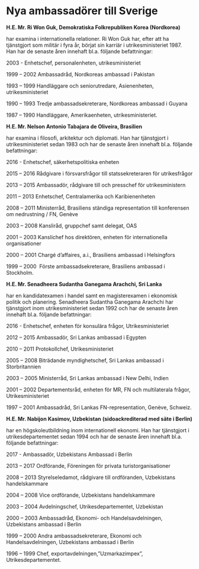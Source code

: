 # Nya ambassadörer till Sverige

**H.E. Mr. Ri Won Guk, Demokratiska Folkrepubliken Korea (Nordkorea)**

har examina i internationella relationer. Ri Won Guk har, efter att ha tjänstgjort som militär i fyra år, börjat sin karriär i utrikesministeriet 1987. Han har de senaste åren innehaft bl.a. följande befattningar:

2003 - Enhetschef, personalenheten, utrikesministeriet

1999 – 2002 Ambassadråd, Nordkoreas ambassad i Pakistan

1993 – 1999 Handläggare och seniorutredare, Asienenheten, utrikesministeriet

1990 – 1993 Tredje ambassadsekreterare, Nordkoreas ambassad i Guyana

1987 – 1990 Handläggare, Amerikaenheten, utrikesministeriet.

**H.E. Mr. Nelson Antonio Tabajara de Oliveira, Brasilien**

har examina i filosofi, arkitektur och diplomati. Han har tjänstgjort i utrikesministeriet sedan 1983 och har de senaste åren innehaft bl.a. följande befattningar:

2016 - Enhetschef, säkerhetspolitiska enheten

2015 – 2016 Rådgivare i försvarsfrågor till statssekreteraren för utrikesfrågor

2013 – 2015 Ambassadör, rådgivare till och presschef för utrikesministern

2011 – 2013 Enhetschef, Centralamerika och Karibienenheten

2008 – 2011 Ministerråd, Brasiliens ständiga representation till konferensen om nedrustning / FN, Genève

2003 – 2008 Kansliråd, gruppchef samt delegat, OAS

2001 – 2003 Kanslichef hos direktören, enheten för internationella organisationer

2000 – 2001 Chargé d’affaires, a.i., Brasiliens ambassad i Helsingfors

1999 – 2000  Förste ambassadsekreterare, Brasiliens ambassad i Stockholm.

**H.E. Mr. Senadheera Sudantha Ganegama Arachchi, Sri Lanka**

har en kandidatexamen i handel samt en magisterexamen i ekonomisk politik och planering. Senadheera Sudantha Ganegama Arachchi har tjänstgjort inom utrikesministeriet sedan 1992 och har de senaste åren innehaft bl.a. följande befattningar:

2016 - Enhetschef, enheten för konsulära frågor, Utrikesministeriet

2012 – 2015 Ambassadör, Sri Lankas ambassad i Egypten

2010 – 2011 Protokollchef, Utrikesministeriet

2005 – 2008 Biträdande myndighetschef, Sri Lankas ambassad i Storbritannien

2003 – 2005 Ministerråd, Sri Lankas ambassad i New Delhi, Indien

2001 – 2002 Departementsråd, enheten för MR, FN och multilaterala frågor, Utrikesministeriet

1997 – 2001 Ambassadråd, Sri Lankas FN-representation, Genève, Schweiz.

**H.E. Mr. Nabijon Kasimov, Uzbekistan** **(sidoackrediterad med säte i Berlin)**

har en högskoleutbildning inom internationell ekonomi. Han har tjänstgjort i utrikesdepartementet sedan 1994 och har de senaste åren innehaft bl.a. följande befattningar:

2017 - Ambassadör, Uzbekistans Ambassad i Berlin

2013 – 2017 Ordförande, Föreningen för privata turistorganisationer

2008 – 2013 Styrelseledamot, rådgivare till ordföranden, Uzbekistans handelskammare

2004 – 2008 Vice ordförande, Uzbekistans handelskammare

2003 – 2004 Avdelningschef, Utrikesdepartementet, Uzbekistan

2000 – 2003 Ambassadråd, Ekonomi- och Handelsavdelningen, Uzbekistans ambassad i Berlin

1999 – 2000 Andra ambassadsekreterare, Ekonomi och Handelsavdelningen, Uzbekistans ambassad i Berlin

1996 – 1999 Chef, exportavdelningen,”Uzmarkazimpex”, Utrikesdepartementet.

